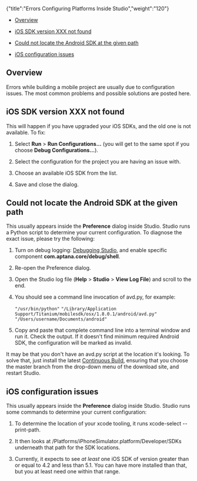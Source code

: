 {"title":"Errors Configuring Platforms Inside Studio","weight":"120"}

* [Overview](#overview)

* [iOS SDK version XXX not found](#ios-sdk-version-xxx-not-found)

* [Could not locate the Android SDK at the given path](#could-not-locate-the-android-sdk-at-the-given-path)

* [iOS configuration issues](#ios-configuration-issues)

## Overview

Errors while building a mobile project are usually due to configuration issues. The most common problems and possible solutions are posted here.

## iOS SDK version XXX not found

This will happen if you have upgraded your iOS SDKs, and the old one is not available. To fix:

1. Select **Run** \> **Run Configurations...** (you will get to the same spot if you choose **Debug Configurations...**).

2. Select the configuration for the project you are having an issue with.

3. Choose an available iOS SDK from the list.

4. Save and close the dialog.

## Could not locate the Android SDK at the given path

This usually appears inside the **Preference** dialog inside Studio. Studio runs a Python script to determine your current configuration. To diagnose the exact issue, please try the following:

1. Turn on debug logging: [Debugging Studio](/docs/appc/Axway_Appcelerator_Studio/Axway_Appcelerator_Studio_Guide/Studio_Troubleshooting/Debugging_Studio/), and enable specific component **com.aptana.core/debug/shell**.

2. Re-open the Preference dialog.

3. Open the Studio log file (**Help** \> **Studio** \> **View Log File**) and scroll to the end.

4. You should see a command line invocation of avd.py, for example:

    `"/usr/bin/python"`  `"/Library/Application Support/Titanium/mobilesdk/osx/1.8.0.1/android/avd.py"`  `"/Users/username/Documents/android"`

5. Copy and paste that complete command line into a terminal window and run it. Check the output. If it doesn't find minimum required Android SDK, the configuration will be marked as invalid.

It may be that you don't have an avd.py script at the location it's looking. To solve that, just install the latest [Continuous Build](/docs/appc/Titanium_SDK/Titanium_SDK_Getting_Started/Installation_and_Configuration/Installing_Titanium_SDK_Continuous_Builds/), ensuring that you choose the master branch from the drop-down menu of the download site, and restart Studio.

## iOS configuration issues

This usually appears inside the **Preference** dialog inside Studio. Studio runs some commands to determine your current configuration:

1. To determine the location of your xcode tooling, it runs xcode-select --print-path.

2. It then looks at /Platforms/iPhoneSimulator.platform/Developer/SDKs underneath that path for the SDK locations.

3. Currently, it expects to see _at least_ one iOS SDK of version greater than or equal to 4.2 and less than 5.1. You can have more installed than that, but you at least need one within that range.
